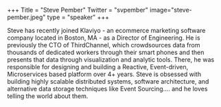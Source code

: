 +++
Title = "Steve Pember"
Twitter = "svpember"
image="steve-pember.jpeg"
type = "speaker"
+++

Steve has recently joined Klaviyo - an ecommerce marketing software company located in Boston, MA - as a Director of Engineering. He is previously the CTO of ThirdChannel, which crowdsources data from thousands of dedicated workers through their smart phones and then presents that data through visualization and analytic tools. There, he was responsible for designing and building a Reactive, Event-driven, Microservices based platform over 4+ years.
Steve is obsessed with building highly scalable distributed systems, software architecture, and alternative data storage techniques like Event Sourcing…. and he loves telling the world about them.

